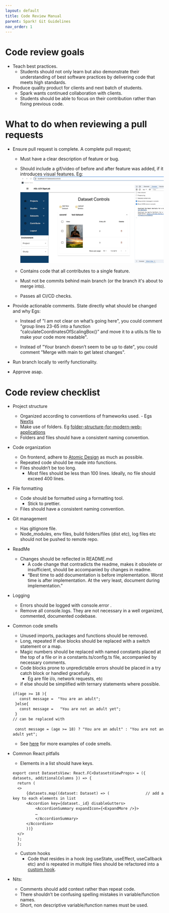 ```yaml
---
layout: default
title: Code Review Manual
parent: Spark! Git Guidelines
nav_order: 1
---
```


# Code review goals

- Teach best practices.
  - Students should not only learn but also demonstrate their understanding of best software practices by delivering code that meets high standards.
- Produce quality product for clients and next batch of students.
  - Spark wants continued collaboration with clients.
  - Students should be able to focus on their contribution rather than fixing previous code.

# What to do when reviewing a pull requests

- Ensure pull request is complete. A complete pull request;

  - Must have a clear description of feature or bug.
  - Should include a gif/video of before and after feature was added, if it introduces visual features.
    Eg: ![Screenshot of deletion feature](assets/delete-entry.gif)

  - Contains code that all contributes to a single feature.
  - Must not be commits behind main branch (or the branch it's about to merge into).
  - Passes all CI/CD checks.

- Provide actionable comments.
  State directly what should be changed and why
  Egs:

  - Instead of "I am not clear on what’s going here", you could comment "group lines 23-65 into a function “calculateCoordinatesOfScalingBox()” and move it to a utils.ts file to make your code more readable".

  - Instead of "Your branch doesn’t seem to be up to date", you could comment "Merge with main to get latest changes".

- Run branch locally to verify functionality.
- Approve asap.

# Code review checklist

- Project structure

  - Organized according to conventions of frameworks used. - Egs
    [Nextjs](https://nextjs.org/docs/getting-started/project-structure)
  - Make use of folders. Eg [folder-structure-for-modern-web-applications](https://dev.to/noruwa/folder-structure-for-modern-web-applications-4d11)
  - Folders and files should have a consistent naming convention.

- Code organization

  - On frontend, adhere to [Atomic Design](https://bradfrost.com/blog/post/atomic-web-design/) as much as possible.
  - Repeated code should be made into functions.
  - Files shouldn’t be too long.
    - Most files should be less than 100 lines. Ideally, no file should exceed 400 lines.

- File formatting
  - Code should be formatted using a formatting tool.
    - Stick to prettier.
  - Files should have a consistent naming convention.
- Git management

  - Has gitignore file.
  - Node_modules, env files, build folders/files (dist etc), log files etc should not be pushed to remote repo.

- ReadMe
  - Changes should be reflected in README.md
    - A code change that contradicts the readme, makes it obsolete or insufficient, should be accompanied by changes in readme.
    - “Best time to add documentation is before implementation. Worst time is after implementation. At the very least, document during implementation.”
- Logging
  - Errors should be logged with console.error .
  - Remove all console.logs. They are not necessary in a well organized, commented, documented codebase.
- Common code smells

  - Unused imports, packages and functions should be removed.
  - Long, repeated If else blocks should be replaced with a switch statement or a map.
  - Magic numbers should be replaced with named constants placed at the top of a file or in a constants.ts/config.ts file, accompanied by necessary comments.
  - Code blocks prone to unpredictable errors should be placed in a try catch block or handled gracefully.
    - Eg are file i/o, network requests, etc
  - if else should be simplified with ternary statements where possible.

  ```
  if(age >= 18 ){
     const message =  "You are an adult";
   }else{
     const message =   "You are not an adult yet";
   }
  // can be replaced with

   const message = (age >= 18) ? "You are an adult" : "You are not an adult yet";

  ```

  - See [here](https://axolo.co/blog/p/top-10-code-smells-to-identify-in-pull-requests-with-code-examples) for more examples of code smells.

- Common React pitfalls

  - Elements in a list should have keys.

  ```
  export const DatasetsView: React.FC<DatasetsViewProps> = ({ datasets, additionalColumns }) => {
    return (
    <>
        {datasets.map((dataset: Dataset) => (				 // add a key to each elements in list
        <Accordion key={dataset._id} disableGutters>
            <AccordionSummary expandIcon={<ExpandMore />}>
            …
            </AccordionSummary>
        </Accordion>
        ))}
    </>
    );
    };

  ```

  - Custom hooks
    - Code that resides in a hook (eg useState, useEffect, useCallback etc) and is repeated in multiple files should be refactored into a [custom hook](https://legacy.reactjs.org/docs/hooks-custom.html).

- Nits:
  - Comments should add context rather than repeat code.
  - There shouldn’t be confusing spelling mistakes in variable/function names.
  - Short, non descriptive variable/function names must be used.
